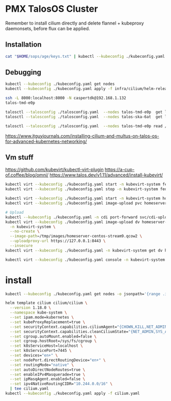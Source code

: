 # PMX TalosOS Cluster

Remember to install cilium directly and delete flannel + kubeproxy daemonsets, before flux can be applied.


## Installation

```sh
cat "$HOME/sops/age/keys.txt" | kubectl --kubeconfig ./kubeconfig.yaml create secret generic sops-age --namespace=flux-system --from-file=age.agekey=/dev/stdin
```

## Debugging

```sh
kubectl --kubeconfig ./kubeconfig.yaml get nodes
kubectl --kubeconfig ./kubeconfig.yaml apply -f infra/cilium/helm-release.yaml

ssh -L 8000:localhost:8000 -N caspertdk@192.168.1.132
talos-tmd-e0p

talosctl --talosconfig ./talosconfig.yaml  --nodes talos-tmd-e0p  get links
talosctl --talosconfig ./talosconfig.yaml  --nodes talos-ska-6at  get links

talosctl --talosconfig ./talosconfig.yaml  --nodes talos-tmd-e0p read /proc/net/route
```

<https://www.itguyjournals.com/installing-cilium-and-multus-on-talos-os-for-advanced-kubernetes-networking/>

## Vm stuff

<https://github.com/kubevirt/kubectl-virt-plugin>
<https://a-cup-of.coffee/blog/omni/>
<https://www.talos.dev/v1.11/advanced/install-kubevirt/>


```sh
kubectl virt --kubeconfig ./kubeconfig.yaml start -n kubevirt-system fedora-vm-test
kubectl virt --kubeconfig ./kubeconfig.yaml stop -n kubevirt-system fedora-vm-test

kubectl virt --kubeconfig ./kubeconfig.yaml start -n kubevirt-system homeserver-vm
kubectl virt --kubeconfig ./kubeconfig.yaml image-upload pvc homeserver-pvc --no-create --image-path=/tmp/images/homeserver-centos-stream9.qcow2

# Upload
kubectl --kubeconfig ./kubeconfig.yaml -n cdi port-forward svc/cdi-uploadproxy 8443:443
kubectl virt --kubeconfig ./kubeconfig.yaml image-upload dv homeserver-installer-dv \
  -n kubevirt-system \
  --no-create \
  --image-path=/tmp/images/homeserver-centos-stream9.qcow2 \
  --uploadproxy-url https://127.0.0.1:8443 \
  --insecure
kubectl virt --kubeconfig ./kubeconfig.yaml -n kubevirt-system get dv homeserver-installer-dv -o yaml | grep phase:

kubectl virt --kubeconfig ./kubeconfig.yaml console -n kubevirt-system fedora-vm-test
```

# install

```sh
kubectl --kubeconfig ./kubeconfig.yaml get nodes -o jsonpath='{range .items[*]}{.metadata.name}{" "}{.spec.podCIDR}{"\n"}{end}'

helm template cilium cilium/cilium \
  --version 1.18.0 \
  --namespace kube-system \
  --set ipam.mode=kubernetes \
  --set kubeProxyReplacement=true \
  --set securityContext.capabilities.ciliumAgent="{CHOWN,KILL,NET_ADMIN,NET_RAW,IPC_LOCK,SYS_ADMIN,SYS_RESOURCE,DAC_OVERRIDE,FOWNER,SETGID,SETUID}" \
  --set securityContext.capabilities.cleanCiliumState="{NET_ADMIN,SYS_ADMIN,SYS_RESOURCE}" \
  --set cgroup.autoMount.enabled=false \
  --set cgroup.hostRoot=/sys/fs/cgroup \
  --set k8sServiceHost=localhost \
  --set k8sServicePort=7445 \
  --set devices="en+" \
  --set nodePort.directRoutingDevice="en+" \
  --set routingMode="native" \
  --set autoDirectNodeRoutes=true \
  --set enableIPv4Masquerade=true \
  --set ipMasqAgent.enabled=false \
  --set ipv4NativeRoutingCIDR="10.244.0.0/16" \
  | tee cilium.yaml
kubectl --kubeconfig ./kubeconfig.yaml apply -f cilium.yaml
```